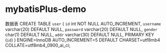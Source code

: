# mybatisPlus-demo
数据表
CREATE TABLE `user` (
  `id` int NOT NULL AUTO_INCREMENT,
  `username` varchar(20) DEFAULT NULL,
  `password` varchar(20) DEFAULT NULL,
  `gender` char(1) DEFAULT NULL,
  `addr` varchar(30) DEFAULT NULL,
  PRIMARY KEY (`id`)
) ENGINE=InnoDB AUTO_INCREMENT=5 DEFAULT CHARSET=utf8mb4 COLLATE=utf8mb4_0900_ai_ci;
